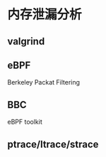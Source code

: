 # 内存泄漏分析

## valgrind

## eBPF

Berkeley Packat Filtering

## BBC

eBPF toolkit

## ptrace/ltrace/strace